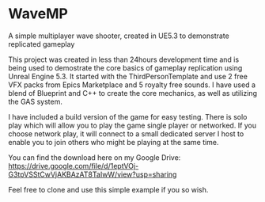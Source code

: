 # WaveMP
A simple multiplayer wave shooter, created in UE5.3 to demonstrate replicated gameplay

This project was created in less than 24hours development time and is being used to demostrate the core basics of gameplay replication using Unreal Engine 5.3.
It started with the ThirdPersonTemplate and use 2 free VFX packs from Epics Marketplace and 5 royalty free sounds.
I have used a blend of Blueprint and C++ to create the core mechanics, as well as utilizing the GAS system.

I have included a build version of the game for easy testing. There is solo play which will allow you to play the game single player or networked.
If you choose network play, it will connect to a small dedicated server I host to enable you to join others who might be playing at the same time.

You can find the download here on my Google Drive: https://drive.google.com/file/d/1eptVOj-G3tpVSStCwVjAKBAzAT8TaIwW/view?usp=sharing

Feel free to clone and use this simple example if you so wish.
